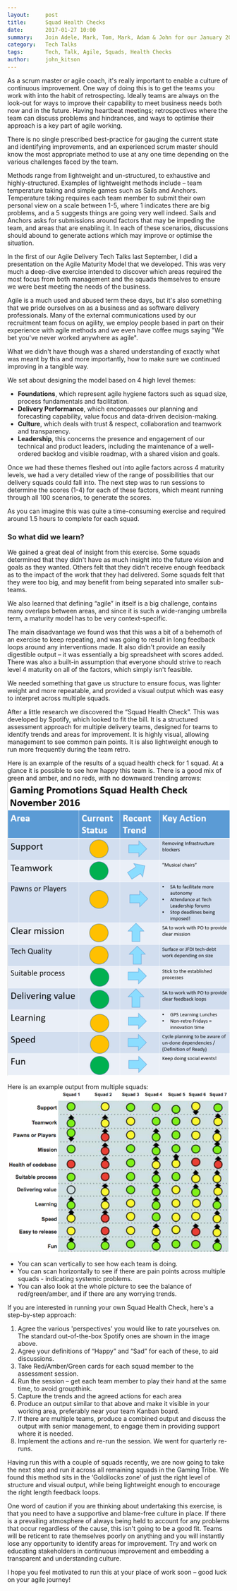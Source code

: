 ```yaml
---
layout:     post
title:      Squad Health Checks
date:       2017-01-27 10:00
summary:    Join Adele, Mark, Tom, Mark, Adam & John for our January 2017 edition of Sky Bet Tech Talks on Retrospectives, AGILE Programme Management, Discovery & Experimentation and Squad Health Checks
category:   Tech Talks
tags:       Tech, Talk, Agile, Squads, Health Checks
author:     john_kitson
---
```


As a scrum master or agile coach, it's really important to enable a culture of continuous improvement. One way of doing this is to get the teams you work with into the habit of retrospecting. Ideally teams are always on the look-out for ways to improve their capability to meet business needs both now and in the future. Having heartbeat meetings; retrospectives where the team can discuss problems and hindrances, and ways to optimise their approach is a key part of agile working.

There is no single prescribed best-practice for gauging the current state and identifying improvements, and an experienced scrum master should know the most appropriate method to use at any one time depending on the various challenges faced by the team.

Methods range from lightweight and un-structured, to exhaustive and highly-structured. Examples of lightweight methods include – team temperature taking and simple games such as Sails and Anchors. Temperature taking requires each team member to submit their own personal view on a scale between 1-5, where 1 indicates there are big problems, and a 5 suggests things are going very well indeed. Sails and Anchors asks for submissions around factors that may be impeding the team, and areas that are enabling it. In each of these scenarios, discussions should abound to generate actions which may improve or optimise the situation.

In the first of our Agile Delivery Tech Talks last September, I did a presentation on the Agile Maturity Model that we developed. This was very much a deep-dive exercise intended to discover which areas required the most focus from both management and the squads themselves to ensure we were best meeting the needs of the business.

Agile is a much used and abused term these days, but it's also something that we pride ourselves on as a business and as software delivery professionals. Many of the external communications used by our recruitment team focus on agility, we employ people based in part on their experience with agile methods and we even have coffee mugs saying "We bet you've never worked anywhere as agile".

What we didn't have though was a shared understanding of exactly what was meant by this and more importantly, how to make sure we continued improving in a tangible way.

We set about designing the model based on 4 high level themes:

* **Foundations**, which represent agile hygiene factors such as squad size, process fundamentals and facilitation.
* **Delivery Performance**, which encompasses our planning and forecasting capability, value focus and data-driven decision-making.
* **Culture**, which deals with trust & respect, collaboration and teamwork and transparency.
* **Leadership**, this concerns the presence and engagement of our technical and product leaders, including the maintenance of a well-ordered backlog and visible roadmap, with a shared vision and goals.

Once we had these themes fleshed out into agile factors across 4 maturity levels, we had a very detailed view of the range of possibilities that our delivery squads could fall into. The next step was to run sessions to determine the scores (1-4) for each of these factors, which meant running through all 100 scenarios, to generate the scores.

As you can imagine this was quite a time-consuming exercise and required around 1.5 hours to complete for each squad.

### So what did we learn?
We gained a great deal of insight from this exercise. Some squads determined that they didn't have as much insight into the future vision and goals as they wanted. Others felt that they didn't receive enough feedback as to the impact of the work that they had delivered. Some squads felt that they were too big, and may benefit from being separated into smaller sub-teams.

We also learned that defining “agile” in itself is a big challenge, contains many overlaps between areas, and since it is such a wide-ranging umbrella term, a maturity model has to be very context-specific.

The main disadvantage we found was that this was a bit of a behemoth of an exercise to keep repeating, and was going to result in long feedback loops around any interventions made. It also didn't provide an easily digestible output – it was essentially a big spreadsheet with scores added. There was also a built-in assumption that everyone should strive to reach level 4 maturity on all of the factors, which simply isn't feasible.

We needed something that gave us structure to ensure focus, was lighter weight and more repeatable, and provided a visual output which was easy to interpret across multiple squads.

After a little research we discovered the “Squad Health Check”. This was developed by Spotify, which looked to fit the bill. It is a structured assessment approach for multiple delivery teams, designed for teams to identify trends and areas for improvement. It is highly visual, allowing management to see common pain points. It is also lightweight enough to run more frequently during the team retro.

Here is an example of the results of a squad health check for 1 squad. At a glance it is possible to see how happy this team is. There is a good mix of green and amber, and no reds, with no downward trending arrows:
![Squad Health Check](/images/squad-health-checks/gps-shc.png)

Here is an example output from multiple squads:
![Squad Health Check](/images/squad-health-checks/multi-shc.png)

- You can scan vertically to see how each team is doing.
- You can scan horizontally to see if there are pain points across multiple squads - indicating systemic problems.
- You can also look at the whole picture to see the balance of red/green/amber, and if there are any worrying trends.

If you are interested in running your own Squad Health Check, here's a step-by-step approach:

1. Agree the various 'perspectives' you would like to rate yourselves on. The standard out-of-the-box Spotify ones are shown in the image above.
2. Agree your definitions of “Happy” and “Sad” for each of these, to aid discussions.
3. Take Red/Amber/Green cards for each squad member to the assessment session.
4. Run the session – get each team member to play their hand at the same time, to avoid groupthink.
5. Capture the trends and the agreed actions for each area
6. Produce an output similar to that above and make it visible in your working area, preferably near your team Kanban board.
7. If there are multiple teams, produce a combined output and discuss the output with senior management, to engage them in providing support where it is needed.
8. Implement the actions and re-run the session. We went for quarterly re-runs.

Having run this with a couple of squads recently, we are now going to take the next step and run it across all remaining squads in the Gaming Tribe. We found this method sits in the ‘Goldilocks zone' of just the right level of structure and visual output, while being lightweight enough to encourage the right length feedback loops.

One word of caution if you are thinking about undertaking this exercise, is that you need to have a supportive and blame-free culture in place. If there is a prevailing atmosphere of always being held to account for any problems that occur regardless of the cause, this isn't going to be a good fit. Teams will be reticent to rate themselves poorly on anything and you will instantly lose any opportunity to identify areas for improvement. Try and work on educating stakeholders in continuous improvement and embedding a transparent and understanding culture.

I hope you feel motivated to run this at your place of work soon – good luck on your agile journey!
